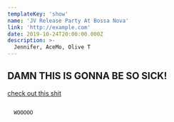 ```yaml
---
templateKey: 'show'
name: 'JV Release Party At Bossa Nova'
link: 'http://example.com'
date: 2019-10-24T20:00:00.000Z
description: >-
  Jennifer, AceMo, Olive T
---
```


## DAMN THIS IS GONNA BE SO SICK! 


[check out this shit](http://example.com)

```

  WOOOOO

```

